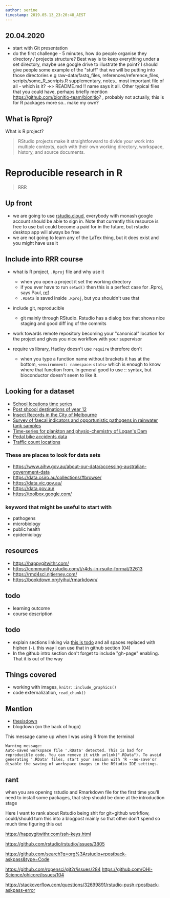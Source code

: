 ```yaml
---
author: serine
timestamp: 2019.05.13_23:20:48_AEST
---
```


## 20.04.2020

- start with Git presentation
- do the first challenge - 5 minutes, how do people organise they directory / projects structure? Best way is to keep everything under a set directory, maybe use google drive to illustrate the point?
I should give people some example of the "stuff" that we will be putting into those directories e.g raw-data/fastq_files, references/reference_files, scripts/some_R_scrripts.R supplementary, notes.. most important file of all - which is it? ->> README.md !! name says it all. Other typical files that you could have, perhaps briefly mention https://github.com/bionitio-team/bionitio? , probably not actually, this is for R packages more so.. make my own?

## What is Rproj?

What is R project?

> RStudio projects make it straightforward to divide your work into multiple contexts, each with their own working directory, workspace, history, and source documents.


# Reproducible research in R

> RRR

## Up front

- we are going to use [rstudio.cloud](https://rstudio.cloud), everybody with monash google account should be able to sign in. Note that currently this resource is free to use but could become a paid for in the future, but rstudio desktop app will always be free
- we are not going to learn any of the LaTex thing, but it does exist and you might have use it

## Include into RRR course

- what is R project, `.Rproj` file and why use it
    - when you open a project it set the working directory
    - if you ever have to run `setwd()` then this is a perfect case for .Rproj, says Paul, [ref](https://support.rstudio.com/hc/en-us/articles/200526207-Using-Projects)
    - `.RData` is saved inside `.Rproj`, but you shouldn't use that

- include git, reproducible
    - git mainly through RStudio. Rstudio has a dialog box that shows nice staging and good diff ing of the commits

- work towards remote repository becoming your "canonical" location for the project and gives you nice workflow with your supervisor
- require vs library, Hadley doesn't use `require` therefore don't
    - when you type a function name without brackets it has at the bottom, `<environment: namespace:stats>` which is enough to know where that function from. In general good to use :: syntax, but bioconductor doesn't seem to like it.

## Looking for a dataset

- [School locations time series](https://discover.data.vic.gov.au/dataset/school-locations-time-series/historical)
- [Post shcool destinations of year 12](https://discover.data.vic.gov.au/dataset/post-school-destinations-of-year-12-or-equivalent-completers-victorian-schools-2014/resource/114d958a-b040-46f3-be22-244c9dba4293)
- [Insect Records in the City of Melbourne](https://data.gov.au/dataset/ds-melbourne-https%3A%2F%2Fdata.melbourne.vic.gov.au%2Fapi%2Fviews%2F47ai-9yup/details?q=insect%20decline)
- [Survey of faecal indicators and opportunistic pathogens in rainwater tank samples](https://data.csiro.au/collections/#collection/CIcsiro:20954/SQpublic%20health/RP1/RS25/RORELEVANCE/STsearch-by-keyword/RI13/RT15/)
- [Time-series for plankton and physio-chemistry of Logan's Dam](https://data.csiro.au/collections/#collection/CIcsiro:5945/BTtn/BVFreshwater%20Ecology/RP1/RS25/RORELEVANCE/STnull/RI1/RT2/)
- [Pedal bike accidents data](https://www.aihw.gov.au/reports/injury/pedal-cyclist-injury-deaths-hospitalisations/data)
- [Traffic count locations](https://discover.data.vic.gov.au/dataset/traffic_count_locations)

### These are places to look for data sets

- https://www.aihw.gov.au/about-our-data/accessing-australian-government-data
- https://data.csiro.au/collections/#browse/
- https://data.vic.gov.au/
- https://data.gov.au/
- https://toolbox.google.com/

### keyword that might be useful to start with

- pathogens
- microbiology
- public health
- epidemiology

## resources

- https://happygitwithr.com/
- https://community.rstudio.com/t/r4ds-in-rsuite-format/32613
- https://rmd4sci.njtierney.com/
- https://bookdown.org/yihui/rmarkdown/

## todo

- learning outcome
- course description

## todo

- explain sections linking via [this is todo](#todo) and all spaces replaced with hiphen (`-`). this way I can use that in github section (04)
- In the github intro section don't forget to include "gh-page" enabling. That it is out of the way

## Things covered

- working with images, `knitr::include_graphics()`
- code externalization, `read_chunk()`

## Mention

- [thesisdown](https://github.com/ismayc/thesisdown)
- blogdown (on the back of hugo)

This message came up when I was using R from the terminal

```
Warning message:
Auto-saved workspace file '.RData' detected. This is bad for reproducible code. You can remove it with unlink(".RData"). To avoid generating '.RData' files, start your session with 'R --no-save'or disable the saving of workspace images in the RStudio IDE settings.
```

## rant

when you are opening rstudio and Rmarkdown file for the first time you'll need to install some packages, that step should be done at the introduction stage

Here I want to rank about Rstudio being shit for git+github workflow, could/should turn this into a blogpost mainly so that other don't spend so much time figuring this out

https://happygitwithr.com/ssh-keys.html

https://github.com/rstudio/rstudio/issues/3805

https://github.com/search?q=org%3Arstudio+rpostback-askpass&type=Code

https://github.com/ropensci/git2r/issues/284
https://github.com/OHI-Science/ohicore/issues/104

https://stackoverflow.com/questions/32699891/rstudio-push-rpostback-askpass-error

